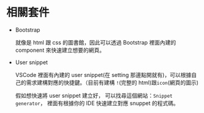 # 相關套件

- Bootstrap

  就像是 html 跟 css 的圖書館，因此可以透過 Bootstrap 裡面內建的 component 來快速建立想要的網頁。

- User snippet

  VSCode 裡面有內建的 user snippet(在 setting 那邊點開就有)，可以根據自己的需求建構對應的快捷鍵。（目前有建構 `!`(完整的 html)跟`icon`(網頁的圖示)

  假如想快速將 user snippet 建立好，
  可以找尋這個網站：`Snippet generator`，
  裡面有根據你的 IDE 快速建立對應 snuppet 的程式碼。
